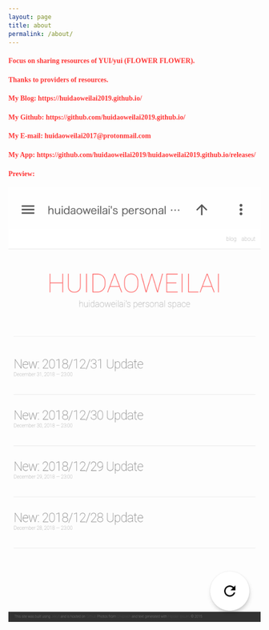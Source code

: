 ```yaml
---
layout: page
title: about
permalink: /about/
---
```


<h4 id="focus-on-sharing-resources-of-yuiyui-flower-flower"><font face="Segoe UI Symbol" color="#FF3636">Focus on sharing resources of YUI/yui (FLOWER FLOWER).</font></h4>

<ul></ul>

<h4 id="thanks-to-providers-of-resource"><font face="Segoe UI Symbol" color="#FF3636">Thanks to providers of resources.</font></h4>

<ul></ul>

<h4 id="my-blog-httpshuidaoweilai2019githubio"><font face="Segoe UI Symbol" color="#FF3636">My Blog: https://huidaoweilai2019.github.io/</font></h4>

<ul></ul>

<h4 id="my-github-httpsgithubcomhuidaoweilai2019githubio"><font face="Segoe UI Symbol" color="#FF3636">My Github: https://github.com/huidaoweilai2019.github.io/</font></h4>

<ul></ul>

<h4 id="my-e-mail-huidaoweilai2017protonmailcom"><font face="Segoe UI Symbol" color="#FF3636">My E-mail: huidaoweilai2017@protonmail.com</font></h4>

<ul></ul>

<h4 id="my-app-httpsgithubcomhuidaoweilai2019huidaoweilai2019githubioreleases"><font face="Segoe UI Symbol" color="#FF3636">My App: https://github.com/huidaoweilai2019/huidaoweilai2019.github.io/releases/</font></h4>

<ul></ul>

<h4 id="preview-"><font face="Segoe UI Symbol" color="#FF3636">Preview: </font></h4>

<ul></ul>

<p><img src="/IMG_20190101_190524.png" alt="Branching" /></p>
